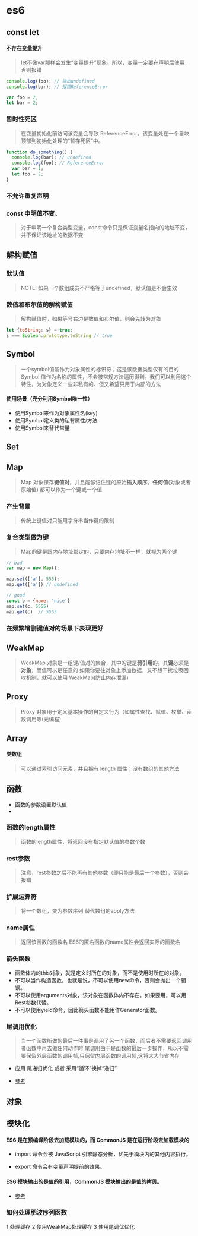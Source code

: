 # es6
## const let

#### 不存在变量提升

>  let不像var那样会发生“变量提升”现象。所以，变量一定要在声明后使用，否则报错

```js
console.log(foo); // 输出undefined
console.log(bar); // 报错ReferenceError

var foo = 2;
let bar = 2;
```

### 暂时性死区
> 在变量初始化前访问该变量会导致 ReferenceError。该变量处在一个自块顶部到初始化处理的“暂存死区”中。

```js
function do_something() {
  console.log(bar); // undefined
  console.log(foo); // ReferenceError
  var bar = 1;
  let foo = 2;
}
```

### 不允许重复声明

### const 申明值不变、
> 对于申明一个复合类型变量，const命令只是保证变量名指向的地址不变，并不保证该地址的数据不变


## 解构赋值
### 默认值
> NOTE! 如果一个数组成员不严格等于undefined，默认值是不会生效

### 

### 数值和布尔值的解构赋值
> 解构赋值时，如果等号右边是数值和布尔值，则会先转为对象
```js
let {toString: s} = true;
s === Boolean.prototype.toString // true
```

## Symbol

> 一个symbol值能作为对象属性的标识符；这是该数据类型仅有的目的
> Symbol 值作为名称的属性，不会被常规方法遍历得到。我们可以利用这个特性，为对象定义一些非私有的、但又希望只用于内部的方法

#### 使用场景（充分利用Symbol唯一性）
- 使用Symbol来作为对象属性名(key)
- 使用Symbol定义类的私有属性/方法
- 使用Symbol来替代常量

## Set



## Map

> Map 对象保存**键值对**，并且能够记住键的原始**插入顺序**。**任何值**(对象或者原始值) 都可以作为一个键或一个值

### 产生背景
> 传统上键值对只能用字符串当作键的限制

### 复合类型做为键
> Map的键是跟内存地址绑定的，只要内存地址不一样，就视为两个键

```js
// bad
var map = new Map();

map.set(['a'], 555);
map.get(['a']) // undefined

// good
const b = {name: 'nice'}
map.set(c, 5555)
map.get(c)  // 5555
```

### 在频繁增删键值对的场景下表现更好

## WeakMap
> WeakMap 对象是一组键/值对的集合，其中的键是**弱引用**的。其**键**必须是**对象**，而值可以是任意的
> 如果你要往对象上添加数据，又不想干扰垃圾回收机制，就可以使用 WeakMap(防止内存泄漏)


## Proxy
> Proxy 对象用于定义基本操作的自定义行为（如属性查找、赋值、枚举、函数调用等(元编程)

## Array

#### 类数组
> 可以通过索引访问元素，并且拥有 length 属性；没有数组的其他方法

## 函数

- 函数的参数设置默认值
- 
### 函数的length属性
> 函数的length属性，将返回没有指定默认值的参数个数

### rest参数
> 注意，rest参数之后不能再有其他参数（即只能是最后一个参数），否则会报错

### 扩展运算符
> 将一个数组，变为参数序列
> 替代数组的apply方法

### name属性
> 返回该函数的函数名 ES6的匿名函数的name属性会返回实际的函数名

### 箭头函数
- 函数体内的this对象，就是定义时所在的对象，而不是使用时所在的对象。
- 不可以当作构造函数，也就是说，不可以使用new命令，否则会抛出一个错误。
- 不可以使用arguments对象，该对象在函数体内不存在。如果要用，可以用Rest参数代替。
- 不可以使用yield命令，因此箭头函数不能用作Generator函数。

### 尾调用优化
> 当一个函数所做的最后一件事是调用了另一个函数，而后者不需要返回调用者函数中再去做任何动作时
> 尾调用由于是函数的最后一步操作，所以不需要保留外层函数的调用帧,只保留内层函数的调用帧,这将大大节省内存
- 应用 尾递归优化 或者 采用“循环”换掉“递归”

- [参考](https://juejin.im/post/5a4d898a518825698e7277d1)

## 对象


## 模块化

#### ES6 是在预编译阶段去加载模块的，而 CommonJS 是在运行阶段去加载模块的

- import 命令会被 JavaScript 引擎静态分析，优先于模块内的其他内容执行。

- export 命令会有变量声明提前的效果。
  
#### ES6 模块输出的是值的引用，CommonJS 模块输出的是值的拷贝。

- [参考](https://juejin.im/entry/5a879e28f265da4e82635152)





### 如何处理肥波序列函数
1 处理缓存 
2 使用WeakMap处理缓存
3 使用尾调优优化